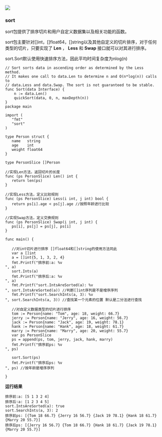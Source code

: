 
<BlogInfo id="1214" title="golang学习笔记系列之sort包的学习" author="白日梦想猿" pv=0 read_times=0 pre_cost_time=86 category="golang" tag_list="[]" create_time="2022.11.12 23:09:41.912877" update_time="2022.11.12 23:09:41" />

###
![](https://gimg2.baidu.com/image_search/src=http%3A%2F%2Fp8.itc.cn%2Fq_70%2Fimages03%2F20210221%2Fd778753d6a0d4ab9b685aaf362810c0d.gif&refer=http%3A%2F%2Fp8.itc.cn&app=2002&size=f9999,10000&q=a80&n=0&g=0n&fmt=auto?sec=1665661975&t=37860c72d333426b69c936abcb7d5473)

### sort

sort包提供了排序切片和用户自定义数据集以及相关功能的函数。

sort包主要针对[]int，[]float64，[]string以及其他自定义的切片排序，对于任何类型的切片，只要实现了 **Len** ，
**Less** 和 **Swap** 接口就可以对其进行排序。

sort.Sort默认使用快速排序方法，因此平均时间复杂度为nlog(n)

```golang
// Sort sorts data in ascending order as determined by the Less method.
// It makes one call to data.Len to determine n and O(n*log(n)) calls to
// data.Less and data.Swap. The sort is not guaranteed to be stable.
func Sort(data Interface) {
	n := data.Len()
	quickSort(data, 0, n, maxDepth(n))
}
package main

import (
   "fmt"
   "sort"
)

type Person struct {
   name   string
   age    int
   weight float64
}

type PersonSlice []Person

//实现Len方法，返回切片的长度
func (ps PersonSlice) Len() int {
   return len(ps)
}

//实现Less方法，定义比较规则
func (ps PersonSlice) Less(i int, j int) bool {
   return ps[i].age < ps[j].age //按照年龄进行比较
}

//实现Swap方法，定义交换规则
func (ps PersonSlice) Swap(i int, j int) {
   ps[i], ps[j] = ps[j], ps[i]
}

func main() {

   //对int切片进行排序 []float64和[]string的使用方法同此
   var a []int
   a = []int{5, 1, 3, 2, 4}
   fmt.Printf("排序前:a: %v
", a)
   sort.Ints(a)
   fmt.Printf("排序后:a: %v
", a)
   fmt.Printf("sort.IntsAreSorted(a): %v
", sort.IntsAreSorted(a)) //判断[]int序列是不是增序序列
   fmt.Printf("sort.SearchInts(a, 3): %v
", sort.SearchInts(a, 3)) //查找某一个元素的位置 默认是二分法进行查找

   //对自定义数据类型的切片进行排序
   tom := Person{name: "Tom", age: 18, weight: 66.7}
   jerry := Person{name: "Jerry", age: 16, weight: 56.7}
   jack := Person{name: "Jack", age: 19, weight: 78.1}
   hank := Person{name: "Hank", age: 18, weight: 61.7}
   marry := Person{name: "Marry", age: 20, weight: 55.7}
   var ps PersonSlice
   ps = append(ps, tom, jerry, jack, hank, marry)
   fmt.Printf("排序前ps: %v
", ps)

   sort.Sort(ps)
   fmt.Printf("排序后ps: %v
", ps) //按年龄是增序序列

}
```


**运行结果**
```golang
排序前:a: [5 1 3 2 4]
排序后:a: [1 2 3 4 5]
sort.IntsAreSorted(a): true
sort.SearchInts(a, 3): 2
排序前ps: [{Tom 18 66.7} {Jerry 16 56.7} {Jack 19 78.1} {Hank 18 61.7} {Marry 20 55.7}]
排序后ps: [{Jerry 16 56.7} {Tom 18 66.7} {Hank 18 61.7} {Jack 19 78.1} {Marry 20 55.7}]
```



